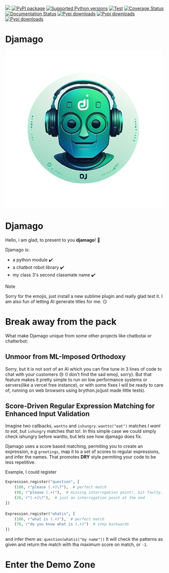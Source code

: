[![](https://img.shields.io/badge/code%20style-black-000000.svg)](https://github.com/psf/black)
[![PyPI package](https://badge.fury.io/py/djamago.svg)](https://pypi.org/project/djamago)
[![Supported Python versions](https://img.shields.io/pypi/pyversions/djamago)](https://pypi.org/project/djamago)
[![Test](https://github.com/ken-morel/djamago/actions/workflows/test.yml/badge.svg)](https://github.com/ken-morel/djamago/actions/workflows/test.yml)
[![Coverage Status](https://coveralls.io/repos/github/ken-morel/djamago/badge.svg?branch=main&cache=3000)](https://coveralls.io/github/ken-morel/djamago?branch=main)
[![Documentation Status](https://readthedocs.org/projects/djamago/badge/?version=latest)](https://djamago.readthedocs.io)
[![Pypi downloads](https://img.shields.io/pypi/dd/djamago)](https://pypi.org/project/djamago)
[![Pypi downloads](https://img.shields.io/pypi/dw/djamago)](https://pypi.org/project/djamago)
[![Pypi downloads](https://img.shields.io/pypi/dm/djamago)](https://pypi.org/project/djamago)

<p align="center">
    <h1>Djamago</h1>
    <img src="https://github.com/ken-morel/djamago/blob/main/djamago.png?raw=true" alt="djamago logo" />
</p>

# Djamago

Hello, i am glad, to present to you **djamago**! :clap:

Djamago is:
- a python module :heavy_check_mark:
- a chatbot robot library :heavy_check_mark:
- my class 3's second classmate name :heavy_check_mark:

> [!NOTE]
> Sorry for the emojis, just install a new sublime plugin and really glad test it.
> I am also fun of letting AI generate titles for me. :smirk:

# Break away from the pack

What make Djamago unique from some other projects like chatbotai or chatterbot:

## Unmoor from ML-Imposed Orthodoxy

Sorry, but it is not sort of an AI which you can fine tune in 3 lines of code
to chat with your customers :cry: (I don't find the sad emoji, sorry). But that feature makes it pretty simple
to run on low performance systems or servers(like a vercel free instance), or with some fixes I will be ready
to care of, running on web browsers using brython.js(just made little tests).

## Score-Driven Regular Expression Matching for Enhanced Input Validation

Imagine two callbacks, `wantto` and `ishungry`.
`wantto("eat")` matches _I want to eat_, but `ishungry` matches that to!.
In this simple case we could simply check ishungry before wantto, but lets see how djamago does fix.

Djamago uses a score based matching, permiting you to create an expression, e.g `greetings`,
map it to a set of scores to regular expressions, and infer the names.
That promotes **DRY** style permiting your code to be less repetitive.

Example, I could register

```python
Expression.register("question", [
    (100, r"please (.+)\?"),  # perfect match
    (90, r"please (.+)"),  # missing interrogation point!, bit faulty.
    (20, r"(.+)\?"),  # just an interrogation point at the end
])

Expression.register("whatis", [
    (100, r"what is (.+)"),  # perfect match
    (70, r"do you know what is (.+)")  # step backwards
])
```

and infer them as: `question(whatis("my name"))`
It will check the patterns as given and return the match with tha maximum score on match, or `-1`.

# Enter the Demo Zone

